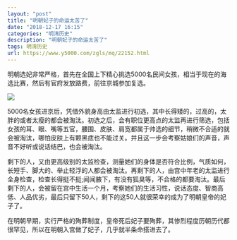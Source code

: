 ```yaml
---
layout: "post"
title: "明朝妃子的命运太苦了"
date: "2018-12-17 16:15"
categories: "明清历史"
description: "明朝妃子的命运太苦了"
tags: 明清历史
url: https://www.y5000.com/zgls/mq/22152.html
---
```






明朝选妃非常严格，首先在全国上下精心挑选5000名民间女孩，相当于现在的海选比赛，然后有官府发放路费，前往京城参加复选。

![](https://img.y5000.com/uploads/allimg/170531/0951556496-0.jpg)

5000名女孩进京后，凭借外貌身高由太监进行初选，其中长得矮的，过高的，太胖的或者太瘦的都会被淘汰。初选之后，会有职位更高点的太监再进行筛选，包括女孩的耳、眼、嘴等五官，腰围、皮肤、肩宽都属于帅选的细节，稍微不合适的就会被淘汰，哪怕皮肤上有颗黑痣也不能过关。并且这一步会考察姑娘们的声音，声音不好听或说话结巴，也会被淘汰。

剩下的人，又由更高级别的太监检查，测量她们的身体是否符合比例，气质如何，长短手、脚大的、举止轻浮的人都会被淘汰。再剩下的人，由宫中年老的太监进行全身检查，检查长得挺不挺;闻闻腋下，有没有狐臭等，不合格的都要淘汰。最后剩下的人，会被留在宫中生活一个月，考察她们的生活习性，说话态度、智商高低、人品优劣，最后只留下50人，剩下的这50人就很荣幸的成为了明朝皇帝的妃子了。

在明朝早期，实行严格的殉葬制度，皇帝死后妃子要殉葬，其惨烈程度历朝历代都很罕见，所以在明朝入宫做了妃子，几乎就半条命搭进去了。

